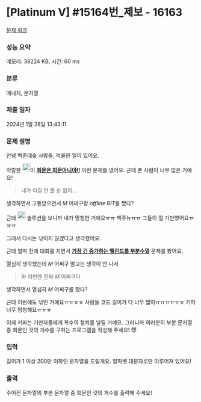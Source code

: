 # [Platinum V] #15164번_제보 - 16163 

[문제 링크](https://www.acmicpc.net/problem/16163) 

### 성능 요약

메모리: 38224 KB, 시간: 60 ms

### 분류

매내처, 문자열

### 제출 일자

2024년 1월 28일 13:43:11

### 문제 설명

<p>안녕 백준대숲 사람들, 억울한 일이 있어요.</p>

<p>악랄한 <img alt=":jh05013:" src="" style="width: 1.5em; height: 1.5em; transform: translateY(-0.15em); display: inline;">이 <img alt="*" src="" style="width: 0px; display: inline;"><a href="https://www.acmicpc.net/problem/15927"><strong>회문은 회문아니야!!</strong></a><img alt="*" src="" style="width: 0px; display: inline;"> 이런 문제를 냈어요. 근데 푼 사람이 너무 많은 거예요!</p>

<blockquote><img alt=">" src="" style="width: 0px; display: inline;">내가 이걸 안 풀 순 없지...</blockquote>

<p>생각하면서 고통받으면서 <img alt="_" src="" style="width: 0px; display: inline;"><em>M</em><img alt="_" src="" style="width: 0px; display: inline;"> 어쩌구랑 <img alt="_" src="" style="width: 0px; display: inline;"><em>offline BIT</em><img alt="_" src="" style="width: 0px; display: inline;">‍를 짰다?</p>

<p>근데 <img alt=":wookje:" src="" style="width: 1.5em; height: 1.5em;  transform: translateY(-0.15em); display: inline;"> 솔루션을 보니까 내가 멍청한 거예요ㅠㅠ 백주뉴ㅠㅠ 그들이 절 기만했어요ㅠㅠㅠ</p>

<p>그래서 다시는 낚이지 않겠다고 생각했어요.</p>

<p>근데 얼마 전에 대회를 치면서 <img alt="*" src="" style="width: 0px; display: inline;"><a href="https://www.acmicpc.net/problem/16161"><strong>가장 긴 증가하는 팰린드롬 부분수열</strong></a><img alt="*" src="" style="width: 0px; display: inline;"> 문제를 봤어요.</p>

<p>열심히 생각했는데 <img alt="_" src="" style="width: 0px; display: inline;"><em>M</em><img alt="_" src="" style="width: 0px; display: inline;"> 어쩌구 말고는 생각이 안 나서</p>

<blockquote><img alt=">" src="" style="width: 0px;">와 이번엔 진짜 <img alt="_" src="" style="width: 0px; display: inline;"><em>M</em><img alt="_" src="" style="width: 0px; display: inline;"> 어쩌구다</blockquote>

<p>생각하면서 열심히 <img alt="_" src="" style="width: 0px; display: inline;"><em>M</em><img alt="_" src="" style="width: 0px; display: inline;"> 어쩌구를 짰다?</p>

<p>근데 이번에도 낚인 거예요ㅠㅠㅠㅠ 사람들 코드 길이가 다 너무 짧아ㅠㅠㅠㅠㅠㅠ 키파 너무 멍청해요ㅠㅠㅠ</p>

<p>이제 키파는 기만자들에게 복수의 철퇴를 날릴 거예요. 그러니까 여러분이 부분 문자열 중 회문인 것의 개수를 구하는 프로그램을 작성해 주세요! 😈</p>

### 입력 

 <p>길이가 1 이상 200만 이하인 문자열을 드릴게요. 알파벳 대문자로만 이루어져 있어요!</p>

### 출력 

 <p>주어진 문자열의 부분 문자열 중 회문인 것의 개수를 출력해 주세요!</p>

